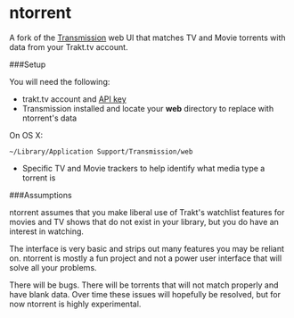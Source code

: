 ntorrent
========

A fork of the [Transmission](http://www.transmissionbt.com) web UI that matches TV and Movie torrents with data from your Trakt.tv account.

###Setup

You will need the following:

- trakt.tv account and [API key](http://trakt.tv/api-docs/user-profile)
- Transmission installed and locate your **web** directory to replace with ntorrent's data

On OS X:

	~/Library/Application Support/Transmission/web

- Specific TV and Movie trackers to help identify what media type a torrent is

###Assumptions

ntorrent assumes that you make liberal use of Trakt's watchlist features for movies and TV shows that do not exist in your library, but you do have an interest in watching.

The interface is very basic and strips out many features you may be reliant on. ntorrent is mostly a fun project and not a power user interface that will solve all your problems.

There will be bugs. There will be torrents that will not match properly and have blank data. Over time these issues will hopefully be resolved, but for now ntorrent is highly experimental.
